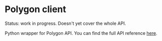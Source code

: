 # Polygon client

Status: work in progress. Doesn't yet cover the whole API.

Python wrapper for Polygon API. You can find the full API reference
[here](https://docs.google.com/document/d/1mb6CDWpbLQsi7F5UjAdwXdbCpyvSgWSXTJVHl52zZUQ/edit?ccid=8880487d88727f44ab2a911727d4d952#).
